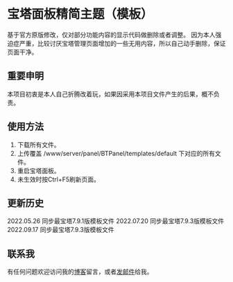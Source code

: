 # 宝塔面板精简主题（模板）
基于官方原版修改，仅对部分功能内容的显示代码做删除或者调整。
因为本人强迫症严重，比较讨厌宝塔管理页面增加的一些无用内容，所以自己动手删除，保证页面干净。

## 重要申明
本项目初衷是本人自己折腾改着玩，如果因采用本项目文件产生的后果，概不负责。

## 使用方法
1. 下载所有文件。
2. 上传覆盖 /www/server/panel/BTPanel/templates/default 下对应的所有文件。
3. 重启宝塔面板。
4. 未生效时按Ctrl+F5刷新页面。

## 更新历史
2022.05.26 同步最宝塔7.9.1版模板文件
2022.07.20 同步最宝塔7.9.3版模板文件
2022.09.17 同步最宝塔7.9.3版模板文件

## 联系我
有任何问题欢迎访问我的[博客](https://hu86.cc/)留言，或者[发邮件](mailto:admin@hu86.cc)给我。
